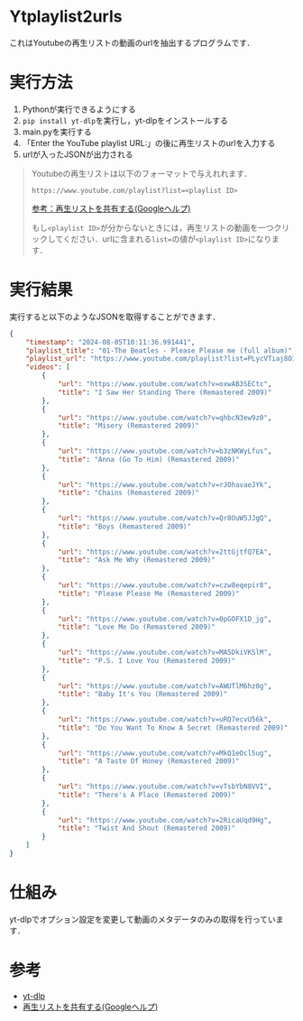 # Ytplaylist2urls
これはYoutubeの再生リストの動画のurlを抽出するプログラムです．

# 実行方法
1. Pythonが実行できるようにする
2. ```pip install yt-dlp```を実行し，yt-dlpをインストールする
3. main.pyを実行する
4. 「Enter the YouTube playlist URL:」の後に再生リストのurlを入力する
5. urlが入ったJSONが出力される


>Youtubeの再生リストは以下のフォーマットで与えれれます．
>```
>https://www.youtube.com/playlist?list=<playlist ID>
>```
>
>[参考：再生リストを共有する(Googleヘルプ)](https://support.google.com/youtube/answer/57793?hl=ja&co=GENIE.Platform%3DDesktop)
>
>もし```<playlist ID>```が分からないときには，再生リストの動画を一つクリックしてください．urlに含まれる```list=```の値が```<playlist ID>```になります．

# 実行結果
実行すると以下のようなJSONを取得することができます．
```json
{
    "timestamp": "2024-08-05T10:11:36.991441",
    "playlist_title": "01-The Beatles - Please Please me (full album)",
    "playlist_url": "https://www.youtube.com/playlist?list=PLycVTiaj8OI9COuVDJdw_RdBWy11ALc4T",
    "videos": [
        {
            "url": "https://www.youtube.com/watch?v=oxwAB3SECtc",
            "title": "I Saw Her Standing There (Remastered 2009)"
        },
        {
            "url": "https://www.youtube.com/watch?v=qhbcN3ew9z0",
            "title": "Misery (Remastered 2009)"
        },
        {
            "url": "https://www.youtube.com/watch?v=b3zNKWyLfus",
            "title": "Anna (Go To Him) (Remastered 2009)"
        },
        {
            "url": "https://www.youtube.com/watch?v=rJOhavaeJYk",
            "title": "Chains (Remastered 2009)"
        },
        {
            "url": "https://www.youtube.com/watch?v=Qr8OuW5JJgQ",
            "title": "Boys (Remastered 2009)"
        },
        {
            "url": "https://www.youtube.com/watch?v=2ttGjtfQ7EA",
            "title": "Ask Me Why (Remastered 2009)"
        },
        {
            "url": "https://www.youtube.com/watch?v=czw8eqepir8",
            "title": "Please Please Me (Remastered 2009)"
        },
        {
            "url": "https://www.youtube.com/watch?v=0pGOFX1D_jg",
            "title": "Love Me Do (Remastered 2009)"
        },
        {
            "url": "https://www.youtube.com/watch?v=MA5DkiVKSlM",
            "title": "P.S. I Love You (Remastered 2009)"
        },
        {
            "url": "https://www.youtube.com/watch?v=AWUTlM6hz0g",
            "title": "Baby It's You (Remastered 2009)"
        },
        {
            "url": "https://www.youtube.com/watch?v=uRQ7ecvU56k",
            "title": "Do You Want To Know A Secret (Remastered 2009)"
        },
        {
            "url": "https://www.youtube.com/watch?v=MkQ1eOcl5ug",
            "title": "A Taste Of Honey (Remastered 2009)"
        },
        {
            "url": "https://www.youtube.com/watch?v=vTsbYbN8VVI",
            "title": "There's A Place (Remastered 2009)"
        },
        {
            "url": "https://www.youtube.com/watch?v=2RicaUqd9Hg",
            "title": "Twist And Shout (Remastered 2009)"
        }
    ]
}

```

# 仕組み
yt-dlpでオプション設定を変更して動画のメタデータのみの取得を行っています．

# 参考
- [yt-dlp](https://github.com/yt-dlp/yt-dlp)
- [再生リストを共有する(Googleヘルプ)](https://support.google.com/youtube/answer/57793?hl=ja&co=GENIE.Platform%3DDesktop)


